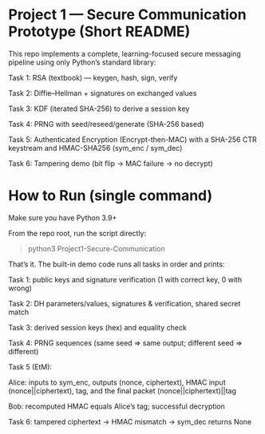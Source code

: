 # Project 1 — Secure Communication Prototype (Short README)

This repo implements a complete, learning-focused secure messaging pipeline using only Python’s standard library:

Task 1: RSA (textbook) — keygen, hash, sign, verify

Task 2: Diffie–Hellman + signatures on exchanged values

Task 3: KDF (iterated SHA-256) to derive a session key

Task 4: PRNG with seed/reseed/generate (SHA-256 based)

Task 5: Authenticated Encryption (Encrypt-then-MAC) with a SHA-256 CTR keystream and HMAC-SHA256 (sym_enc / sym_dec)

Task 6: Tampering demo (bit flip → MAC failure → no decrypt)

# How to Run (single command)

Make sure you have Python 3.9+

From the repo root, run the script directly:

> python3 Project1-Secure-Communication


That’s it. The built-in demo code runs all tasks in order and prints:

Task 1: public keys and signature verification (1 with correct key, 0 with wrong)

Task 2: DH parameters/values, signatures & verification, shared secret match

Task 3: derived session keys (hex) and equality check

Task 4: PRNG sequences (same seed ⇒ same output; different seed ⇒ different)

Task 5 (EtM):

Alice: inputs to sym_enc, outputs (nonce, ciphertext), HMAC input (nonce||ciphertext), tag, and the final packet (nonce||ciphertext)||tag

Bob: recomputed HMAC equals Alice’s tag; successful decryption

Task 6: tampered ciphertext → HMAC mismatch → sym_dec returns None